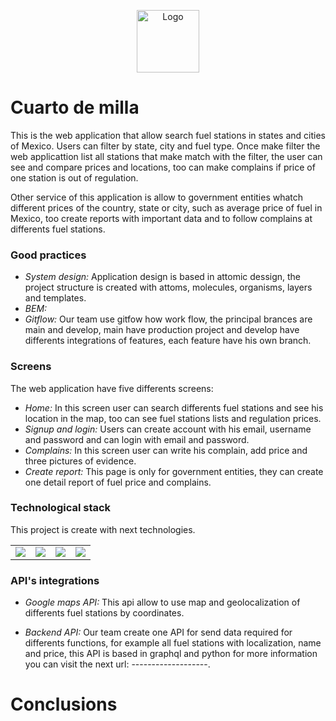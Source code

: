 <p align="center"><img width="100" src="" alt="Logo"></p>

# Cuarto de milla

This is the web application that allow search fuel stations in states and cities of Mexico. Users can filter by state, city and fuel type. Once make filter the web applicattion list all stations that make match with the filter, the user can see and compare prices and locations, too can make complains if price of one station is out of regulation.

Other service of this application is allow to government entities whatch different prices of the country, state or city, such as average price of fuel in Mexico, too create reports with important data and to follow complains at differents fuel stations.

### Good practices

- *System design:* Application design is based in attomic dessign, the project structure is created with attoms, molecules, organisms, layers and templates.
- *BEM:*
- *Gitflow:* Our team use gitfow how work flow, the principal brances are main and develop, main have production project and develop have differents integrations of features, each feature have his own branch.

### Screens
The web application have five differents screens:

- *Home:* In this screen user can search differents fuel stations and see his location in the map, too can see fuel stations lists and regulation prices.
- *Signup and login:* Users can create account with his email, username and password and can login with email and password.
- *Complains:* In this screen user can write his complain, add price and three pictures of evidence.
- *Create report:* This page is only for government entities, they can create one detail report of fuel price and complains.


### Technological stack

This project is create with next technologies.

<table>
    <tbody>
        <tr>
            <td align="center">
                <img src="https://upload.wikimedia.org/wikipedia/commons/thumb/4/47/React.svg/1200px-React.svg.png" widt="200px">
            </td>
            <td align="center">
                <img src="https://cdn.worldvectorlogo.com/logos/sass-1.svg" widt="200px">
            </td>
            <td align="center">
                <img src="https://cdn.worldvectorlogo.com/logos/babel-10.svg" widt="200px">
            </td>
            <td align="center">
                <img src="https://raw.githubusercontent.com/webpack/media/master/logo/icon-square-big.png" widt="200px">
            </td>
        </tr>
    </tbody>
</table>

### API's integrations

- *Google maps API:* This api allow to use map and geolocalization of differents fuel stations by coordinates.

- *Backend API:* Our team create one API for send data required for differents functions, for example all fuel stations with localization, name and price, this API is based in graphql and python for more information you can visit the next url: -------------------.

# Conclusions

